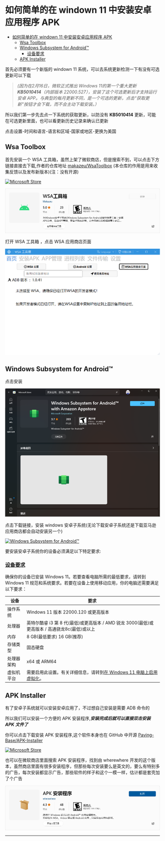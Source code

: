 # 如何简单的在 windown 11 中安装安卓应用程序 APK

- [如何简单的在 windown 11 中安装安卓应用程序 APK](#如何简单的在-windown-11-中安装安卓应用程序-apk)
  - [Wsa Toolbox](#wsa-toolbox)
  - [Windows Subsystem for Android™](#windows-subsystem-for-android)
    - [设备要求](#设备要求)
  - [APK Installer](#apk-installer)

首先必须要有一个新版的 windown 11 系统，可以去系统更新检测一下有没有可选更新可以下载

>*(因为在2月16日，微软正式推出 Windows 11的第一个重大更新  **KB5010414**（内部版本 22000.527），安装了这个可选更新后才支持运行安卓 APP。与典型的每月更新不同，是一个可选的更新，点击“获取更新”按钮才会下载，而不会主动下载安装。）*

所以我们第一步先去点一下系统的获取更新，以防没有 **KB5010414** 更新，可能在可选更新里面，也可以看更新历史记录来确认已更新

点击设置-时间和语言-语言和区域-国家或地区-更换为美国

## Wsa Toolbox

首先安装一个 WSA 工具箱，虽然上架了微软商店，但是搜索不到，可以点击下方链接直接去下载,作者的仓库地址
[makazeu/WsaToolbox](https://github.com/makazeu/WsaToolbox)
(本仓库的作用是用来收集反馈以及发布新版本)(注：没有开源)

[![Microsoft Store](https://img.shields.io/badge/download-%E4%B8%8B%E8%BD%BD%20WSA%20%E5%B7%A5%E5%85%B7%E7%AE%B1-magenta.svg?label=Microsoft%20Store&logo=Microsoft&style=for-the-badge&color=11a2f8)](https://www.microsoft.com/zh-cn/p/wsa-toolbox/9ppsp2mkvtgt "Microsoft Store")

[![Wsa Toolbox](photo/WSA%20toolbox.png)](https://www.microsoft.com/zh-cn/p/wsa-toolbox/9ppsp2mkvtgt)

打开 WSA 工具箱 ，点击 WSA 应用商店页面

![Wsa Toolbox](photo/wsa%20quick.png)

## Windows Subsystem for Android™

点击安装

![wsa](photo/ms%20store%20wsa.png)

点击下载链接，安装 windows 安卓子系统(无论下载安卓子系统还是下载亚马逊应用商店都会自动安装另一个)

<!-- [![Microsoft Store](https://img.shields.io/badge/download-%E4%B8%8B%E8%BD%BD%20%E9%80%82%E7%94%A8%E4%BA%8E%20Android%E2%84%A2%EF%B8%8F%20%E7%9A%84%20Windows%20%E5%AD%90%E7%B3%BB%E7%BB%9F-magenta.svg?label=Microsoft%20Store&logo=Microsoft&style=for-the-badge&color=11a2f8)](https://www.microsoft.com/zh-cn/p/windows-subsystem-for-android-with-amazon-appstore/9p3395vx91nr "Microsoft Store") -->

<!-- [![Microsoft Store](https://img.shields.io/badge/download-%E4%B8%8B%E8%BD%BD%20Amazon%20Appstore-magenta.svg?label=Microsoft%20Store&logo=Microsoft&style=for-the-badge&color=11a2f8)](https://www.microsoft.com/zh-cn/p/amazon-appstore/9njhk44ttksx "Microsoft Store") -->

<!-- [![Microsoft Store](https://img.shields.io/badge/download-%E8%8E%B7%E5%8F%96%20%E4%BA%9A%E9%A9%AC%E9%80%8A%E5%BA%94%E7%94%A8%E5%95%86%E5%BA%97-magenta.svg?label=Microsoft%20Store&logo=Microsoft&style=for-the-badge&color=11a2f8)](ms-windows-store://pdp/?productid=9NJHK44TTKSX "Microsoft Store") -->

[![Windows Subsystem for Android™](photo/Windows%20Subsystem%20for%20Android™.png)](https://www.microsoft.com/zh-cn/p/windows-subsystem-for-android-with-amazon-appstore/9p3395vx91nr)

要安装安卓子系统你的设备必须满足以下特定要求:

### [设备要求](https://support.microsoft.com/zh-cn/windows/install-mobile-apps-and-the-amazon-appstore-f8d0abb5-44ad-47d8-b9fb-ad6b1459ff6c)

确保你的设备已安装 Windows 11。若要查看电脑所需的最低要求，请转到 Windows 11 规范和系统要求。若要在设备上使用移动应用，你的电脑还需要满足以下要求：

设备|要求
-|-
操作系统|Windows 11 版本 22000.120 或更高版本
处理器|英特尔酷睿 i3 第 8 代(最低)或更高版本 / AMD 锐龙 3000(最低)或更高版本 / 高通骁龙8c(最低)或以上
内存|8 GB(最低要求) 16 GB(推荐)
存储类型|固态硬盘
处理器架构|x64 或 ARM64
虚拟机平台|需要启用此设置。有关详细信息，请转到[在 Windows 11 电脑上启用虚拟化](https://support.microsoft.com/zh-cn/windows/%E5%9C%A8%E7%94%B5%E8%84%91windows-11%E8%99%9A%E6%8B%9F%E5%8C%96-c5578302-6e43-4b4b-a449-8ced115f58e1)。

<!-- [![系统要求](photo/system%20requirements.png)](https://github.com/XTsat/How-to-simply-install-APK-in-Windows) -->

## APK Installer

有了安卓子系统就可以安装安卓应用了，不过想自己安装是需要 ADB 命令的

所以我们可以安装一个方便的 APK 安装程序,***安装完成后就可以直接双击安装 APK 文件了***

你可以点击下载安装 APK 安装程序,这个软件本身也在 GitHub 中开源
[Paving-Base/APK-Installer](https://github.com/Paving-Base/APK-Installer)

[![Microsoft Store](https://img.shields.io/badge/download-%E4%B8%8B%E8%BD%BD%20APK%20%E5%AE%89%E8%A3%85%E7%A8%8B%E5%BA%8F-magenta.svg?label=Microsoft%20Store&logo=Microsoft&style=for-the-badge&color=11a2f8)](https://apps.microsoft.com/store/detail/9P2JFQ43FPPG "Microsoft Store")

也可以在微软商店里面搜索 APK 安装程序，找到由 wherewhere 开发的这个版本，虽然商店里面有很多安装程序，但那些每次安装要么是英文的，要么有特别多的广告，每次安装都显示广告，那些软件的样子和这个一模一样，估计都是套壳加了个广告

[![APK-Installer](photo/APK-Installer.png)](https://apps.microsoft.com/store/detail/9P2JFQ43FPPG)

---
